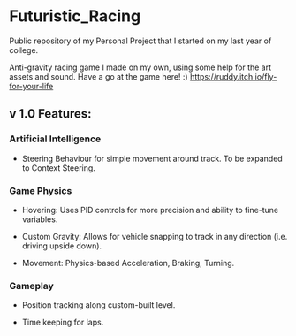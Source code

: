 # Futuristic_Racing
Public repository of my Personal Project that I started on my last year of college. 

Anti-gravity racing game I made on my own, using some help for the art assets and sound. 
Have a go at the game here! :)
https://ruddy.itch.io/fly-for-your-life

v 1.0 Features:
--------------------
### Artificial Intelligence

* Steering Behaviour for simple movement around track. To be expanded to Context Steering. 

### Game Physics

* Hovering: Uses PID controls for more precision and ability to fine-tune variables.

* Custom Gravity: Allows for vehicle snapping to track in any direction (i.e. driving upside down).

* Movement: Physics-based Acceleration, Braking, Turning.


### Gameplay

* Position tracking along custom-built level.

* Time keeping for laps.


